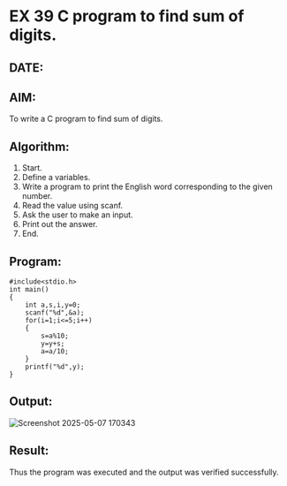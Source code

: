 # EX 39 C program to find sum of digits.
## DATE: 
## AIM:
To write a C program to find sum of digits.

## Algorithm:
1. Start.
2. Define a variables.
3. Write a program to print the English word corresponding to the given number.
4. Read the value using scanf.
5. Ask the user to make an input.
6. Print out the answer.
7. End.  

## Program:
```
#include<stdio.h>
int main()
{
    int a,s,i,y=0;
    scanf("%d",&a);
    for(i=1;i<=5;i++)
    {
        s=a%10;
        y=y+s;
        a=a/10;
    }
    printf("%d",y);
}
```
## Output:
![Screenshot 2025-05-07 170343](https://github.com/user-attachments/assets/cbfd510e-0f46-43d3-8ab2-8c00b39888c8)


## Result:
Thus the program was executed and the output was verified successfully.
